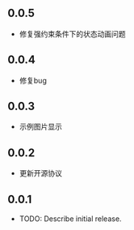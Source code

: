## 0.0.5
* 修复强约束条件下的状态动画问题
## 0.0.4
* 修复bug
## 0.0.3
* 示例图片显示
## 0.0.2
* 更新开源协议
## 0.0.1

* TODO: Describe initial release.
